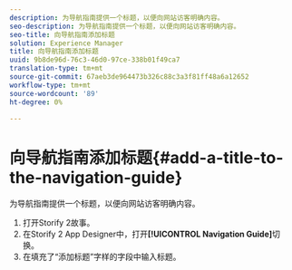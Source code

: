 ```yaml
---
description: 为导航指南提供一个标题，以便向网站访客明确内容。
seo-description: 为导航指南提供一个标题，以便向网站访客明确内容。
seo-title: 向导航指南添加标题
solution: Experience Manager
title: 向导航指南添加标题
uuid: 9b8de96d-76c3-46d0-97ce-338b01f49ca7
translation-type: tm+mt
source-git-commit: 67aeb3de964473b326c88c3a3f81ff48a6a12652
workflow-type: tm+mt
source-wordcount: '89'
ht-degree: 0%

---
```



# 向导航指南添加标题{#add-a-title-to-the-navigation-guide}

为导航指南提供一个标题，以便向网站访客明确内容。

1. 打开Storify 2故事。
1. 在Storify 2 App Designer中，打开&#x200B;**[!UICONTROL Navigation Guide]**&#x200B;切换。
1. 在填充了“添加标题”字样的字段中输入标题。
